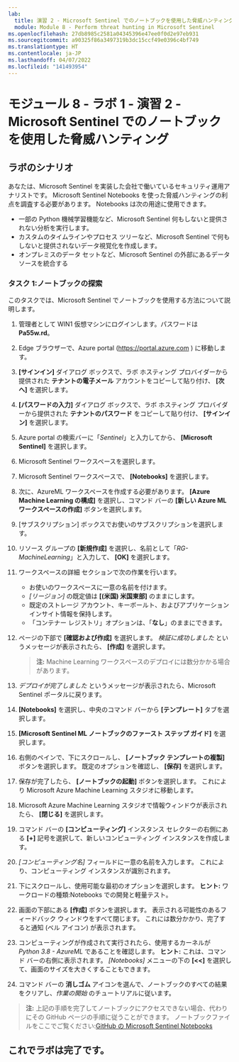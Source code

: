 ```yaml
---
lab:
  title: 演習 2 - Microsoft Sentinel でのノートブックを使用した脅威ハンティング
  module: Module 8 - Perform threat hunting in Microsoft Sentinel
ms.openlocfilehash: 27db8985c2581a04345396e47ee0f0d2e97eb931
ms.sourcegitcommit: a90325f86a3497319b3dc15ccf49e0396c4bf749
ms.translationtype: HT
ms.contentlocale: ja-JP
ms.lasthandoff: 04/07/2022
ms.locfileid: "141493954"
---
```

# <a name="module-8---lab-1---exercise-2---threat-hunting-using-notebooks-with-microsoft-sentinel"></a>モジュール 8 - ラボ 1 - 演習 2 - Microsoft Sentinel でのノートブックを使用した脅威ハンティング

## <a name="lab-scenario"></a>ラボのシナリオ



あなたは、Microsoft Sentinel を実装した会社で働いているセキュリティ運用アナリストです。 Microsoft Sentinel Notebooks を使った脅威ハンティングの利点を調査する必要があります。 Notebooks は次の用途に使用できます。

- 一部の Python 機械学習機能など、Microsoft Sentinel 何もしないと提供されない分析を実行します。
- カスタムのタイムラインやプロセス ツリーなど、Microsoft Sentinel で何もしないと提供されないデータ視覚化を作成します。
- オンプレミスのデータ セットなど、Microsoft Sentinel の外部にあるデータ ソースを統合する


### <a name="task-1-explore-notebooks"></a>タスク 1:ノートブックの探索

このタスクでは、Microsoft Sentinel でノートブックを使用する方法について説明します。

1. 管理者として WIN1 仮想マシンにログインします。パスワードは **Pa55w.rd**。  

1. Edge ブラウザーで、Azure portal (https://portal.azure.com ) に移動します。

1. **[サインイン]** ダイアログ ボックスで、ラボ ホスティング プロバイダーから提供された **テナントの電子メール** アカウントをコピーして貼り付け、 **[次へ]** を選択します。

1. **[パスワードの入力]** ダイアログ ボックスで、ラボ ホスティング プロバイダーから提供された **テナントのパスワード** をコピーして貼り付け、 **[サインイン]** を選択します。

1. Azure portal の検索バーに「*Sentinel*」と入力してから、 **[Microsoft Sentinel]** を選択します。

1. Microsoft Sentinel ワークスペースを選択します。

1. Microsoft Sentinel ワークスペースで、 **[Notebooks]** を選択します。

1. 次に、AzureML ワークスペースを作成する必要があります。 **[Azure Machine Learning の構成]** を選択し、コマンド バーの **[新しい Azure ML ワークスペースの作成]** ボタンを選択します。

1. [サブスクリプション] ボックスでお使いのサブスクリプションを選択します。

1. リソース グループの **[新規作成]** を選択し、名前として「*RG-MachineLearning*」と入力して、 **[OK]** を選択します。 

1. ワークスペースの詳細 セクションで次の作業を行います。

     - お使いのワークスペースに一意の名前を付けます。
     - *[リージョン]* の既定値は **[(米国) 米国東部]** のままにします。
     - 既定のストレージ アカウント、キーボールト、およびアプリケーション インサイト情報を保持します。
     - 「コンテナー レジストリ」オプションは、「**なし**」のままにできます。

1. ページの下部で **[確認および作成]** を選択します。 *検証に成功しました* というメッセージが表示されたら、 **[作成]** を選択します。 

     >**注:**  Machine Learning ワークスペースのデプロイには数分かかる場合があります。

1. *デプロイが完了しました* というメッセージが表示されたら、Microsoft Sentinel ポータルに戻ります。

1. **[Notebooks]** を選択し、中央のコマンド バーから **[テンプレート]** タブを選択します。 

1. **[Microsoft Sentinel ML ノートブックのファースト ステップ ガイド]** を選択します。 

1. 右側のペインで、下にスクロールし、 **[ノートブック テンプレートの複製]** ボタンを選択します。 既定のオプションを確認し、 **[保存]** を選択します。

1. 保存が完了したら、 **[ノートブックの起動]** ボタンを選択します。 これにより Microsoft Azure Machine Learning スタジオに移動します。

1. Microsoft Azure Machine Learning スタジオで情報ウィンドウが表示されたら、 **[閉じる]** を選択します。

1. コマンド バーの **[コンピューティング]** インスタンス セレクターの右側にある **[+]** 記号を選択して、新しいコンピューティング インスタンスを作成します。

1. *[コンピューティング名]* フィールドに一意の名前を入力します。 これにより、コンピューティング インスタンスが識別されます。

1. 下にスクロールし、使用可能な最初のオプションを選択します。 **ヒント:** ワークロードの種類:Notebooks での開発と軽量テスト。

1. 画面の下部にある **[作成]** ボタンを選択します。 表示される可能性のあるフィードバック ウィンドウをすべて閉じます。 これには数分かかり、完了すると通知 (ベル アイコン) が表示されます。

1. コンピューティングが作成されて実行されたら、使用するカーネルが *Python 3.8 - AzureML* であることを確認します。 **ヒント:** これは、コマンド バーの右側に表示されます。 *[Notebooks]* メニューの下の **[<<]** を選択して、画面のサイズを大きくすることもできます。

1. コマンド バーの **消しゴム** アイコンを選んで、ノートブックのすべての結果をクリアし、*作業の開始* のチュートリアルに従います。

>**注:**  上記の手順を完了してノートブックにアクセスできない場合、代わりにその GitHub ページの手順に従うことができます。 ノートブックファイルをここでご覧ください:[GitHub の Microsoft Sentinel Notebooks](https://github.com/Azure/Azure-Sentinel-Notebooks/blob/8122bca32387d60a8ee9c058ead9d3ab8f4d61e6/A%20Getting%20Started%20Guide%20For%20Azure%20Sentinel%20ML%20Notebooks.ipynb) 

## <a name="you-have-completed-the-lab"></a>これでラボは完了です。
